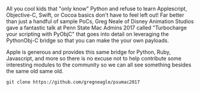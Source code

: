All you cool kids that "only know" Python and refuse to learn Applescript, Objective-C, Swift, or Cocoa basics don't have to feel left out! Far better than just a handful of sample PoCs, Greg Neale of Disney Animation Studios gave a fantastic talk at Penn State Mac Admins 2017 called "Turbocharge your scripting with PyObjC" that goes into detail on leveraging the PythonObj-C bridge so that you can make the your own payloads.

Apple is generous and provides this same bridge for Python, Ruby, Javascript, and more so there is no excuse not to help contribute some interesting modules to the community so we can all see something besides the same old same old.

`git clone https://github.com/gregneagle/psumac2017`